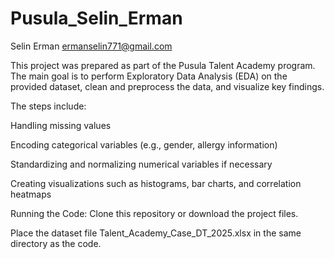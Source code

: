 # Pusula_Selin_Erman
Selin Erman ermanselin771@gmail.com

This project was prepared as part of the Pusula Talent Academy program.
The main goal is to perform Exploratory Data Analysis (EDA) on the provided dataset, clean and preprocess the data, and visualize key findings.

The steps include:

Handling missing values

Encoding categorical variables (e.g., gender, allergy information)

Standardizing and normalizing numerical variables if necessary

Creating visualizations such as histograms, bar charts, and correlation heatmaps

Running the Code:
Clone this repository or download the project files.

Place the dataset file Talent_Academy_Case_DT_2025.xlsx in the same directory as the code.




